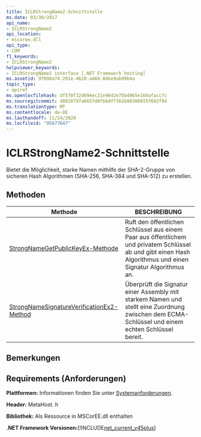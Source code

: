 ```yaml
---
title: ICLRStrongName2-Schnittstelle
ms.date: 03/30/2017
api_name:
- ICLRStrongName2
api_location:
- mscoree.dll
api_type:
- COM
f1_keywords:
- ICLRStrongName2
helpviewer_keywords:
- ICLRStrongName2 interface [.NET Framework hosting]
ms.assetid: 9f098a74-201e-4628-a468-8dee9ab99b4a
topic_type:
- apiref
ms.openlocfilehash: df570f32d694ec21e9642e75b4965e169afaccfc
ms.sourcegitcommit: d8020797a6657d0fbbdff362b80300815f682f94
ms.translationtype: MT
ms.contentlocale: de-DE
ms.lasthandoff: 11/24/2020
ms.locfileid: "95677647"
---
```

# <a name="iclrstrongname2-interface"></a>ICLRStrongName2-Schnittstelle

Bietet die Möglichkeit, starke Namen mithilfe der SHA-2-Gruppe von sicheren Hash Algorithmen (SHA-256, SHA-384 und SHA-512) zu erstellen.  
  
## <a name="methods"></a>Methoden  
  
|Methode|BESCHREIBUNG|  
|------------|-----------------|  
|[StrongNameGetPublicKeyEx-Methode](strongnamegetpublickeyex-method.md)|Ruft den öffentlichen Schlüssel aus einem Paar aus öffentlichem und privatem Schlüssel ab und gibt einen Hash Algorithmus und einen Signatur Algorithmus an.|  
|[StrongNameSignatureVerificationEx2-Method](strongnamesignatureverificationex2-method.md)|Überprüft die Signatur einer Assembly mit starkem Namen und stellt eine Zuordnung zwischen dem ECMA-Schlüssel und einem echten Schlüssel bereit.|  
  
## <a name="remarks"></a>Bemerkungen  
  
## <a name="requirements"></a>Requirements (Anforderungen)  

 **Plattformen:** Informationen finden Sie unter [Systemanforderungen](../../get-started/system-requirements.md).  
  
 **Header:** MetaHost. h  
  
 **Bibliothek:** Als Ressource in MSCorEE.dll enthalten  
  
 **.NET Framework Versionen:**[!INCLUDE[net_current_v45plus](../../../../includes/net-current-v45plus-md.md)]
